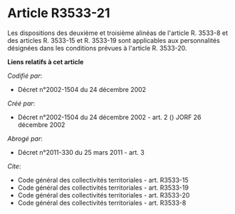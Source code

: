 # Article R3533-21

Les dispositions des deuxième et troisième alinéas de l'article R. 3533-8 et des articles R. 3533-15 et R. 3533-19 sont
applicables aux personnalités désignées dans les conditions prévues à l'article R. 3533-20.

**Liens relatifs à cet article**

_Codifié par_:

  - Décret n°2002-1504 du 24 décembre 2002

_Créé par_:

  - Décret n°2002-1504 du 24 décembre 2002 - art. 2 () JORF 26 décembre 2002

_Abrogé par_:

  - Décret n°2011-330 du 25 mars 2011 - art. 3

_Cite_:

  - Code général des collectivités territoriales - art. R3533-15
  - Code général des collectivités territoriales - art. R3533-19
  - Code général des collectivités territoriales - art. R3533-20
  - Code général des collectivités territoriales - art. R3533-8
